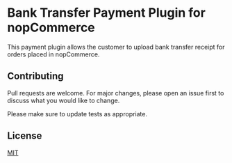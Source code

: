 # Bank Transfer Payment Plugin for nopCommerce

This payment plugin allows the customer to upload bank transfer receipt for orders placed in nopCommerce.




## Contributing
Pull requests are welcome. For major changes, please open an issue first to discuss what you would like to change.

Please make sure to update tests as appropriate.

## License
[MIT](https://choosealicense.com/licenses/mit/)
